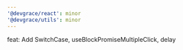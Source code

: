 ```yaml
---
'@devgrace/react': minor
'@devgrace/utils': minor
---
```


feat: Add SwitchCase, useBlockPromiseMultipleClick, delay
